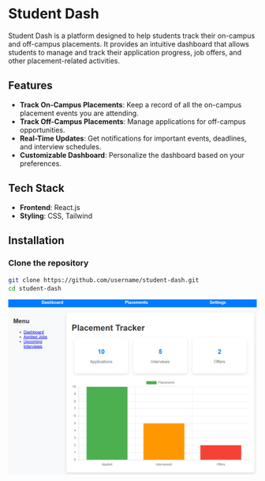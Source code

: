 # Student Dash

Student Dash is a platform designed to help students track their on-campus and off-campus placements. It provides an intuitive dashboard that allows students to manage and track their application progress, job offers, and other placement-related activities.

## Features

- **Track On-Campus Placements**: Keep a record of all the on-campus placement events you are attending.
- **Track Off-Campus Placements**: Manage applications for off-campus opportunities.
- **Real-Time Updates**: Get notifications for important events, deadlines, and interview schedules.
- **Customizable Dashboard**: Personalize the dashboard based on your preferences.

## Tech Stack

- **Frontend**: React.js
- **Styling**: CSS, Tailwind

## Installation

### Clone the repository

```bash
git clone https://github.com/username/student-dash.git
cd student-dash
```
![Output of Student Dash](ss.png)
